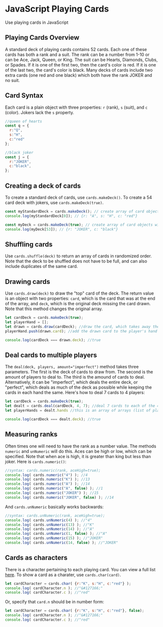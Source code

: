 # JavaScript Playing Cards
Use playing cards in JavaScript
## Playing Cards Overview
A standard deck of playing cards contains 52 cards. Each one of these cards has both a rank and a suit. The rank can be a number from 1-10 or can be Ace, Jack, Queen, or King. The suit can be Hearts, Diamonds, Clubs, or Spades. If it is one of the first two, then the card's color is red. If it is one of the last two, the card's color is black. Many decks of cards include two extra cards (one red and one black) which both have the rank JOKER and no suit.
## Card Syntax
Each card is a plain object with three properties: `r` (rank), `s` (suit), and `c` (color). Jokers lack the `s` property.
``` js
//queen of hearts
const q = {
  r:"Q",
  s:"H",
  c:"red"
};

//black joker
const j = {
  r:"JOKER",
  c:"black",
};
```
## Creating a deck of cards
To create a standard deck of cards, use `cards.makeDeck()`. To create a 54 card deck with jokers, use `cards.makeDeck(true)`.
``` js
const myStandardDeck = cards.makeDeck(); // create array of card objects
console.log(myStandardDeck[0]); // {r: "A", s: "H", c: "red"}

const myDeck = cards.makeDeck(true); // create array of card objects with jokers at the end
console.log(myDeck[53]); // {r: "JOKER", c: "black"}
```
## Shuffling cards
Use `cards.shuffle(deck)` to return an array of cards in randomized order. Note that the deck to be shuffled does not have to be full, and can also include duplicates of the same card.
## Drawing cards
Use `cards.draw(deck)` to draw the "top" card of the deck. The return value is an object with two properties: `card`, which is the card that was at the end of the array, and `deck`, which is the original deck missing the card drawn. Note that this method changes the original array.
``` js
let cardDeck = cards.makeDeck(true);
let playerHand = [];
let drawn = cards.draw(cardDeck); //draw the card, which takes away the last card from cardDeck
playerHand.push(drawn.card); //add the drawn card to the player's hand

console.log(cardDeck === drawn.deck); //true
```
## Deal cards to multiple players
The `deal(deck, players, amount="imperfect")` method takes three parameters. The first is the deck of cards to draw from. The second is the amount of players to deal to. The third is the amound of cards to deal. Alternatively, it can be "imperfect", which deals the entire deck, or "perfect", which deals as much of the deck as possible while keeping the cards in each hand the same. Here's how to deal 7 cards to 4 players:
```js
let cardDeck = cards.makeDeck(true);
let dealt = cards.deal(cardDeck, 4, 7); //deal 7 cards to each of the 4 players from cardDeck
let playerHands = dealt.hands //this is an array of arrays (list of players' hands of cards)

console.log(cardDeck === dealt.deck); //true
```
## Measuring ranks
Often times one will need to have the rank as a number value. The methods `numeric` and `unNumeric` will do this. Aces can be high or low, which can be specified. Note that when ace is high, it is greater than king but less than joker. Here is `cards.numeric()`:
```js
//syntax: cards.numeric(rank, aceHigh=true);
console.log( cards.numeric("4") ); //4
console.log( cards.numeric("K") ); //13
console.log( cards.numeric("A") ); //14
console.log( cards.numeric("A", false) ); //1
console.log( cards.numeric("JOKER") ); //15
console.log( cards.numeric("JOKER", false) ); //14
```
And `cards.unNumeric` basically works backwards:
```js
//syntax: cards.unNumeric(rank, aceHigh=true);
console.log( cards.unNumeric(4) ); //"4"
console.log( cards.unNumeric(13) ); //"K"
console.log( cards.unNumeric(14) ); //"A"
console.log( cards.unNumeric(1, false) ); //"A"
console.log( cards.unNumeric(15) ); //"JOKER"
console.log( cards.unNumeric(14, false) ); //"JOKER"
```
## Cards as characters
There is a character pertaining to each playing card. You can view a full list [here](https://www.htmlsymbols.xyz/games-symbols/playing-cards). To show a card as a charater, use `cards.char(card)`.
```js
let cardCharacter = cards.char( {r:"K", s:"H", c:"red"} );
console.log( cardCharacter.n ); //"&#127166;"
console.log( cardCharacter.c ); //"red"
```
Or, specify that `card.n` should be in number form:
```js
let cardCharacter = cards.char( {r:"K", s:"H", c:"red"}, false);
console.log( cardCharacter.n ); //"&#127166;"
console.log( cardCharacter.c ); //"red"
```
